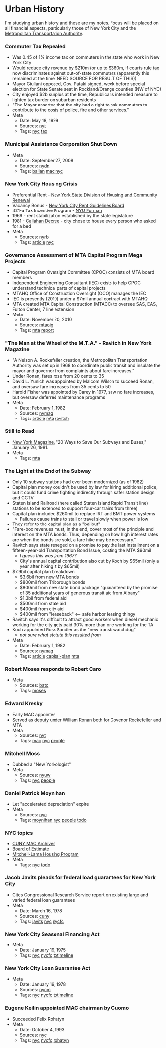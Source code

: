 # Urban History
I'm studying urban history and these are my notes. Focus will be placed on all financial aspects, particularly those of New York City and the [Metropolitan Transportation Authority](http://www.mta.info).
### Commuter Tax Repealed

- Was 0.45 of 1% income tax on commuters in the state who work in New York City
- Would reduce city revenue by $210m (or up to $360m, if courts rule tax now discriminates against out-of-state commuters (apparently this remained at the time, NEED SOURCE FOR RESULT OF THIS))
- Mayor Giuliani opposed, Gov. Pataki signed, week before special election for State Senate seat in Rockland/Orange counties (NW of NYC)
- City enjoyed $2b surplus at the time, Republicans intended measure to lighten tax burder on suburban residents
- "The Mayor asserted that the city had a right to ask commuters to contribute to the costs of police, fire and other services."
- Meta
  - Date: May 18, 1999
  - Sources: [nyt](http://www.nytimes.com/1999/05/18/nyregion/legislature-acts-quickly-to-repeal-commuter-tax.html)
  - Tags: [nyc](tags/nyc.md) [tax](tags/tax.md)

### Municipal Assistance Corporation Shut Down
- Meta
  - Date: September 27, 2008
  - Sources: [nydn](http://www.nydailynews.com/news/money/municipal-assistance-corp-new-york-1975-savior-ya-article-1.325509)
  - Tags: [ballan](tags/ballan.md) [mac](tags/mac.md) [nyc](tags/nyc.md)

### New York City Housing Crisis

- Preferential Rent - [New York State Division of Housing and Community Renewal](http://www.nyshcr.org/Rent/FactSheets/orafac40.pdf)
- Vacancy Bonus - [New York City Rent Guidelines Board](http://www.nycrgb.org/html/glossary_defs.html#vacancy)
- 421-a Tax Incentive Program - [NYU Furman](http://furmancenter.org/institute/directory/entry/421-a-tax-incentive)
- 1969 - rent stabilization established by the state legislature
- 1981 - [Callahan Decree](http://www.coalitionforthehomeless.org/wp-content/uploads/2014/06/CallahanConsentDecree.pdf) - city chose to house every person who asked for a bed
- Meta
  - Sources: [nyrb](http://www.nybooks.com/articles/2017/08/17/tenants-under-siege-inside-new-york-city-housing-crisis/)
  - Tags: [article](tags/article.md) [nyc](tags/nyc.md)

### Governance Assessment of MTA Capital Program Mega Projects

- Capital Program Oversight Committee (CPOC) consists of MTA board members
- Independent Engineering Consultant (IEC) exists to help CPOC understand technical parts of capital projects
- MTAHQ Office of Construction Oversight (OCO) manages the IEC
- IEC is presently (2010) under a $7mil annual contract with MTAHQ
- MTA created MTA Capital Construction (MTACC) to oversee SAS, EAS, Fulton Center, 7 line extension
- Meta
  - Date: November 20, 2010
  - Sources: [mtaoig](http://mtaig.state.ny.us/assets/pdf/10-04.pdf)
  - Tags: [mta](tags/mta.md) [report](tags/report.md)

### "The Man at the Wheel of the M.T.A." - Ravitch in New York Magazine

- "A Nelson A. Rockefeller creation, the Metropolitan Transportation Authority was set up in 1968 to coordinate public transit and insulate the mayor and governor from complaints about fare increases."
- Under Ronan, fares rose from 20 cents to 35
- David L. Yunich was appointed by Malcom Wilson to succeed Ronan, and oversaw fare increases from 35 cents to 50
- Harold Fisher was appointed by Carey in 1977, saw no fare increases, but oversaw deferred maintenance programs
- Meta
  - Date: February 1, 1982
  - Sources: [nymag](https://books.google.com/books?id=fecCAAAAMBAJ&pg=PA22&lpg=PA22&dq=hrh+ravitch&source=bl&ots=di5YjQIL7g&sig=Ff4CMmdF4rvM3rEAsX_B7RLLp1c&hl=en&sa=X&ved=0ahUKEwj2z7-bq-jVAhXC1CYKHYueB9cQ6AEIXzAJ#v=onepage&q=hrh%20ravitch&f=false)
  - Tags: [article](tags/article.md) [mta](tags/mta.md) [ravitch](tags/ravitch.md)

### Still to Read

- [New York Magazine](https://books.google.com/books?id=_eUCAAAAMBAJ&lpg=PP1&ots=REBlbnHsOh&dq=1981%2020%20ways%20to%20save%20our%20subway%20and%20buses&pg=PA24#v=onepage&q&f=false), "20 Ways to Save Our Subways and Buses," January 26, 1981.
- Meta
  - Tags: [mta](tags/mta.md)

### The Light at the End of the Subway

- Only 10 subway stations had ever been modernized (as of 1982)
- Capital plan money couldn't be used by law for hiring additional police, but it could fund crime fighting indirectly through safer station design and CCTV
- Staten Island Railroad (here called Staten Island Rapid Transit line) stations to be extended to support four-car trains from three)
- Capital plan included $260mil to replace IRT and BMT power systems
  - Failures cause trains to stall or travel slowly when power is low
- They refer to the capital plan as a "bailout"
- "Fare-box revenues must, in the end, cover most of the principle and interest on the MTA bonds. Thus, depending on how high interest rates are when the bonds are sold, a fare hike may be necessary."
- Ravitch says state reneged on a promise to pay the last installment on a fifteen-year-old Transportation Bond Issue, costing the MTA $90mil
  - *I guess this was from 1967?*
  - City's annual capital contribution also cut by Koch by $65mil (only a year after hiking it by $65mil)
- $7.9bil capital plan breakdown
  - $3.6bil from new MTA bonds
  - $800mil from Triborough bonds
  - $800mil from new state bond package "guaranteed by the promise of 35 additional years of generous transit aid from Albany"
  - $1.3bil from federal aid
  - $500mil from state aid
  - $400mil from city aid
  - $400mil from "leaseback" <-- safe harbor leasing thingy
- Ravitch says it's difficult to attract good workers when diesel mechanic working for the city gets paid 30% more than one working for the TA
- Koch appointed Ross Sandler as the "new transit watchdog"
  - *not sure what statute this resulted from*
- Meta
  - Date: February 1, 1982
  - Sources: [nymag](https://books.google.com/books?id=fecCAAAAMBAJ&lpg=PA22&dq=hrh%20ravitch&pg=PA20#v=onepage&q=hrh%20ravitch&f=false)
  - Tags: [article](tags/article.md) [capital-plan](tags/capital-plan.md) [mta](tags/mta.md)

### Robert Moses responds to Robert Caro
- Meta
  - Sources: [batc](http://www.bridgeandtunnelclub.com/detritus/moses/response.htm)
  - Tags: [moses](tags/moses.md)

### Edward Kresky

- Early MAC appointee
- Served as deputy under William Ronan both for Govenor Rockefeller and MTA
- Meta
  - Sources: [nyt](http://www.nytimes.com/2013/01/31/nyregion/edward-m-kresky-88-calmed-fiscal-panic.html)
  - Tags: [mac](tags/mac.md) [nyc](tags/nyc.md) [people](tags/people.md)

### Mitchell Moss

- Dubbed a "New Yorkologist"
- Meta
  - Sources: [nyuw](https://wagner.nyu.edu/community/faculty/mitchell-l-moss)
  - Tags: [nyc](tags/nyc.md) [people](tags/people.md)

### Daniel Patrick Moynihan

- Let "accelerated depreciation" expire
- Meta
  - Sources: [nyc](http://www.nytimes.com/1984/03/19/business/senate-s-real-estate-tax-blow.html)
  - Tags: [moynihan](tags/moynihan.md) [nyc](tags/nyc.md) [people](tags/people.md) [todo](tags/todo.md)

### NYC topics

- [CUNY MAC Archives](http://www.baruch.cuny.edu/library/alumni/online_exhibits/amfl/mac/S12_MAC.html)
- [Board of Estimate](https://en.wikipedia.org/wiki/New_York_City_Board_of_Estimate)
- [Mitchell-Lama Housing Program](http://www.mitchell-lama.org/history.html)
- Meta
  - Tags: [nyc](tags/nyc.md) [todo](tags/todo.md)

### Jacob Javits pleads for federal load guarantees for New York City

- Cites Congressional Research Service report on existing large and varied federal loan guarantees
- Meta
  - Date: March 16, 1978
  - Sources: [cuny](http://www.baruch.cuny.edu/library/alumni/online_exhibits/amfl/mac/pdf_files/Legislation_Federal/1977-78-1.pdf)
  - Tags: [javits](tags/javits.md) [nyc](tags/nyc.md) [nycfc](tags/nycfc.md)

### New York City Seasonal Financing Act
- Meta
  - Date: January 19, 1975
  - Tags: [nyc](tags/nyc.md) [nycfc](tags/nycfc.md) [totimeline](tags/totimeline.md)

### New York City Loan Guarantee Act
- Meta
  - Date: January 19, 1978
  - Sources: [nycm](http://www.nyc.gov/html/records/pdf/executive_orders/1978EO026.PDF)
  - Tags: [nyc](tags/nyc.md) [nycfc](tags/nycfc.md) [totimeline](tags/totimeline.md)

### Eugene Keilin appointed MAC chairman by Cuomo

- Succeeded Felix Rohatyn
- Meta
  - Date: October 4, 1993
  - Sources: [nyc](http://www.nytimes.com/1993/10/05/nyregion/cuomo-picks-investment-banker-for-municipal-assistance-post.html)
  - Tags: [nyc](tags/nyc.md) [nycfc](tags/nycfc.md) [rohatyn](tags/rohatyn.md)

